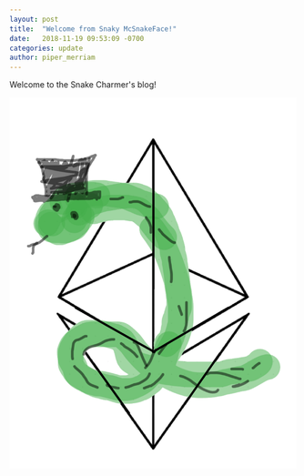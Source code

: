 ```yaml
---
layout: post
title:  "Welcome from Snaky McSnakeFace!"
date:   2018-11-19 09:53:09 -0700
categories: update
author: piper_merriam
---
```


Welcome to the Snake Charmer's blog!

![Snaky McSnakeFace](/assets/snek1.png)
